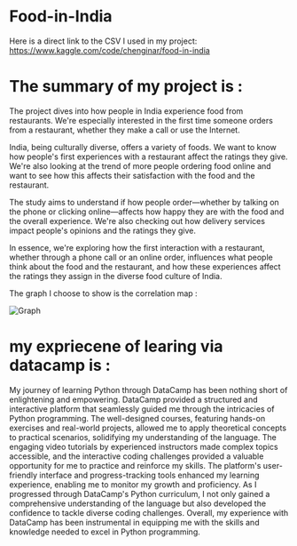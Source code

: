 # Food-in-India

 Here is a direct link to the CSV I used in my project: https://www.kaggle.com/code/chenginar/food-in-india

 

# The summary of my project is :

The project dives into how people in India experience food from restaurants. We're especially interested in the first time someone orders from a restaurant, whether they make a call or use the Internet.

India, being culturally diverse, offers a variety of foods. We want to know how people's first experiences with a restaurant affect the ratings they give. We're also looking at the trend of more people ordering food online and want to see how this affects their satisfaction with the food and the restaurant.

The study aims to understand if how people order—whether by talking on the phone or clicking online—affects how happy they are with the food and the overall experience. We're also checking out how delivery services impact people's opinions and the ratings they give.

In essence, we're exploring how the first interaction with a restaurant, whether through a phone call or an online order, influences what people think about the food and the restaurant, and how these experiences affect the ratings they assign in the diverse food culture of India.

The graph I choose to show is the correlation map :

![Graph](https://github.com/Chenginar/Food-in-India/assets/158305478/8e1d1467-1185-438f-9641-5b29fd5c0479)


# my expriecene of learing via datacamp is :

My journey of learning Python through DataCamp has been nothing short of enlightening and empowering. DataCamp provided a structured and interactive platform that seamlessly guided me through the intricacies of Python programming. The well-designed courses, featuring hands-on exercises and real-world projects, allowed me to apply theoretical concepts to practical scenarios, solidifying my understanding of the language. The engaging video tutorials by experienced instructors made complex topics accessible, and the interactive coding challenges provided a valuable opportunity for me to practice and reinforce my skills. The platform's user-friendly interface and progress-tracking tools enhanced my learning experience, enabling me to monitor my growth and proficiency. As I progressed through DataCamp's Python curriculum, I not only gained a comprehensive understanding of the language but also developed the confidence to tackle diverse coding challenges. Overall, my experience with DataCamp has been instrumental in equipping me with the skills and knowledge needed to excel in Python programming.
